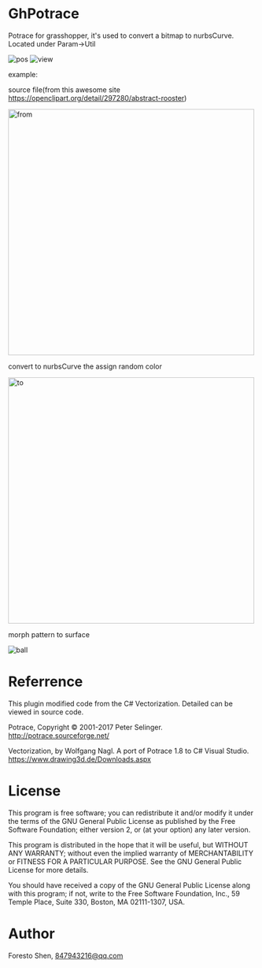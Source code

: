 # GhPotrace
Potrace for grasshopper, it's used to convert a bitmap to nurbsCurve. Located under Param->Util

![pos](https://github.com/zasti/GhPotrace/blob/master/pos.png)
![view](https://github.com/zasti/GhPotrace/blob/master/file.png)

example:


source file(from this awesome site https://openclipart.org/detail/297280/abstract-rooster)

<img src="https://github.com/zasti/GhPotrace/blob/master/example/Abstract-Rooster-Silhouette.png" width = "500" height = "500" alt="from" align=center />

convert to nurbsCurve the assign random color

<img src="https://github.com/zasti/GhPotrace/blob/master/Potrace_232644.png" width = "500" height = "500" alt="to" align=center />

morph pattern to surface

![ball](https://github.com/zasti/GhPotrace/blob/master/surface%20morph.png)

# Referrence
This plugin modified code from the C# Vectorization. Detailed can be viewed in source code.

Potrace, Copyright © 2001-2017 Peter Selinger. http://potrace.sourceforge.net/

Vectorization, by Wolfgang Nagl. A port of Potrace 1.8 to C# Visual Studio. https://www.drawing3d.de/Downloads.aspx

# License
This program is free software; you can redistribute it and/or modify it under the terms of the GNU General Public License as published by the Free Software Foundation; either version 2, or (at your option) any later version.

This program is distributed in the hope that it will be useful, but WITHOUT ANY WARRANTY; without even the implied warranty of MERCHANTABILITY or FITNESS FOR A PARTICULAR PURPOSE. See the GNU General Public License for more details.

You should have received a copy of the GNU General Public License along with this program; if not, write to the Free Software Foundation, Inc., 59 Temple Place, Suite 330, Boston, MA 02111-1307, USA.

# Author
Foresto Shen, 847943216@qq.com
